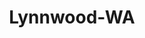 ---
title: Lynnwood-WA
slug: lynnwood-wa
f_state:
- cms/state/washington.md
f_locations:
- cms/payday-loan/advance-america-2558.md
- cms/payday-loan/allied-cash-advance-3966.md
- cms/payday-loan/allied-cash-advance-3977.md
- cms/payday-loan/check-into-cash-12569.md
- cms/payday-loan/check-into-cash-12612.md
- cms/payday-loan/check-into-cash-12613.md
- cms/payday-loan/check-into-cash-of-washington-13692.md
- cms/payday-loan/check-masters-13820.md
- cms/payday-loan/check-masters-13842.md
- cms/payday-loan/checkmate-14328.md
- cms/payday-loan/checkmate-14330.md
- cms/payday-loan/chek-protekt-14906.md
- cms/payday-loan/dollarwise-16103.md
- cms/payday-loan/dollarwise-16116.md
- cms/payday-loan/fast-cash-loans-17776.md
- cms/payday-loan/mc-carth-y-finance-inc-20721.md
- cms/payday-loan/moneytree-21907.md
- cms/payday-loan/nationwide-acceptance-22888.md
updated-on: '2024-05-30T13:41:28.615Z'
created-on: '2024-05-30T13:41:28.615Z'
published-on: '2024-05-30T13:54:32.469Z'
f_city: Lynnwood
layout: '[city].html'
tags: city
---